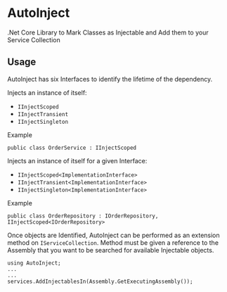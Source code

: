 # AutoInject
.Net Core Library to Mark Classes as Injectable and Add them to your Service Collection

## Usage

AutoInject has six Interfaces to identify the lifetime of the dependency.
    
Injects an instance of itself:

* `IInjectScoped`
* `IInjectTransient`
* `IInjectSingleton`

Example
    
    public class OrderService : IInjectScoped

Injects an instance of itself for a given Interface:
    
* `IInjectScoped<ImplementationInterface>`
* `IInjectTransient<ImplementationInterface>`
* `IInjectSingleton<ImplementationInterface>`

Example

    public class OrderRepository : IOrderRepository, IInjectScoped<IOrderRepository>

Once objects are Identified, AutoInject can be performed as an extension method on `IServiceCollection`. Method must be given a reference to the Assembly that you want to be searched for available Injectable objects.

    using AutoInject;
    ...
    ...
    services.AddInjectablesIn(Assembly.GetExecutingAssembly());
